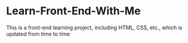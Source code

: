 # Learn-Front-End-With-Me
This is a front-end learning project, including HTML, CSS, etc., which is updated from time to time
